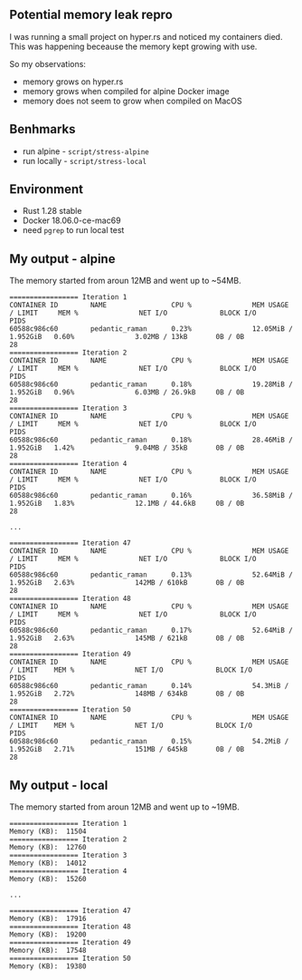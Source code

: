 ## Potential memory leak repro

I was running a small project on hyper.rs and noticed my containers died.
This was happening beceause the memory kept growing with use.

So my observations:

- memory grows on hyper.rs
- memory grows when compiled for alpine Docker image
- memory does not seem to grow when compiled on MacOS

## Benhmarks

- run alpine - `script/stress-alpine`
- run locally - `script/stress-local`


## Environment

- Rust 1.28 stable
- Docker 18.06.0-ce-mac69
- need `pgrep` to run local test

## My output - alpine

The memory started from aroun 12MB and went up to ~54MB.

```
================= Iteration 1
CONTAINER ID        NAME                CPU %               MEM USAGE / LIMIT     MEM %               NET I/O             BLOCK I/O           PIDS
60588c986c60        pedantic_raman      0.23%               12.05MiB / 1.952GiB   0.60%               3.02MB / 13kB       0B / 0B             28
================= Iteration 2
CONTAINER ID        NAME                CPU %               MEM USAGE / LIMIT     MEM %               NET I/O             BLOCK I/O           PIDS
60588c986c60        pedantic_raman      0.18%               19.28MiB / 1.952GiB   0.96%               6.03MB / 26.9kB     0B / 0B             28
================= Iteration 3
CONTAINER ID        NAME                CPU %               MEM USAGE / LIMIT     MEM %               NET I/O             BLOCK I/O           PIDS
60588c986c60        pedantic_raman      0.18%               28.46MiB / 1.952GiB   1.42%               9.04MB / 35kB       0B / 0B             28
================= Iteration 4
CONTAINER ID        NAME                CPU %               MEM USAGE / LIMIT     MEM %               NET I/O             BLOCK I/O           PIDS
60588c986c60        pedantic_raman      0.16%               36.58MiB / 1.952GiB   1.83%               12.1MB / 44.6kB     0B / 0B             28

...

================= Iteration 47
CONTAINER ID        NAME                CPU %               MEM USAGE / LIMIT     MEM %               NET I/O             BLOCK I/O           PIDS
60588c986c60        pedantic_raman      0.13%               52.64MiB / 1.952GiB   2.63%               142MB / 610kB       0B / 0B             28
================= Iteration 48
CONTAINER ID        NAME                CPU %               MEM USAGE / LIMIT     MEM %               NET I/O             BLOCK I/O           PIDS
60588c986c60        pedantic_raman      0.17%               52.64MiB / 1.952GiB   2.63%               145MB / 621kB       0B / 0B             28
================= Iteration 49
CONTAINER ID        NAME                CPU %               MEM USAGE / LIMIT    MEM %               NET I/O             BLOCK I/O           PIDS
60588c986c60        pedantic_raman      0.14%               54.3MiB / 1.952GiB   2.72%               148MB / 634kB       0B / 0B             28
================= Iteration 50
CONTAINER ID        NAME                CPU %               MEM USAGE / LIMIT    MEM %               NET I/O             BLOCK I/O           PIDS
60588c986c60        pedantic_raman      0.15%               54.2MiB / 1.952GiB   2.71%               151MB / 645kB       0B / 0B             28
```

## My output - local

The memory started from aroun 12MB and went up to ~19MB.

```
================= Iteration 1
Memory (KB):  11504
================= Iteration 2
Memory (KB):  12760
================= Iteration 3
Memory (KB):  14012
================= Iteration 4
Memory (KB):  15260

...

================= Iteration 47
Memory (KB):  17916
================= Iteration 48
Memory (KB):  19200
================= Iteration 49
Memory (KB):  17548
================= Iteration 50
Memory (KB):  19380
```
